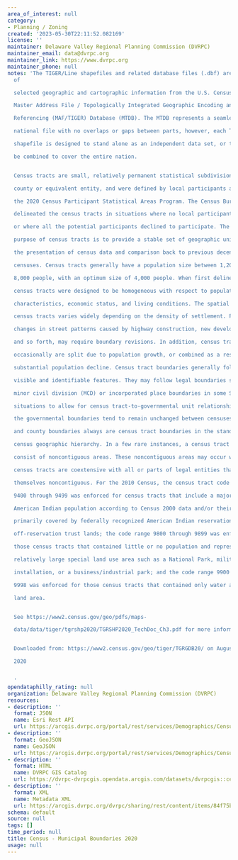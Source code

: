 ```yaml
---
area_of_interest: null
category:
- Planning / Zoning
created: '2023-05-30T22:11:52.082169'
license: ''
maintainer: Delaware Valley Regional Planning Commission (DVRPC)
maintainer_email: data@dvrpc.org
maintainer_link: https://www.dvrpc.org
maintainer_phone: null
notes: 'The TIGER/Line shapefiles and related database files (.dbf) are an extract
  of

  selected geographic and cartographic information from the U.S. Census Bureau''s

  Master Address File / Topologically Integrated Geographic Encoding and

  Referencing (MAF/TIGER) Database (MTDB). The MTDB represents a seamless

  national file with no overlaps or gaps between parts, however, each TIGER/Line

  shapefile is designed to stand alone as an independent data set, or they can

  be combined to cover the entire nation.


  Census tracts are small, relatively permanent statistical subdivisions of a

  county or equivalent entity, and were defined by local participants as part of

  the 2020 Census Participant Statistical Areas Program. The Census Bureau

  delineated the census tracts in situations where no local participant existed

  or where all the potential participants declined to participate. The primary

  purpose of census tracts is to provide a stable set of geographic units for

  the presentation of census data and comparison back to previous decennial

  censuses. Census tracts generally have a population size between 1,200 and

  8,000 people, with an optimum size of 4,000 people. When first delineated,

  census tracts were designed to be homogeneous with respect to population

  characteristics, economic status, and living conditions. The spatial size of

  census tracts varies widely depending on the density of settlement. Physical

  changes in street patterns caused by highway construction, new development,

  and so forth, may require boundary revisions. In addition, census tracts

  occasionally are split due to population growth, or combined as a result of

  substantial population decline. Census tract boundaries generally follow

  visible and identifiable features. They may follow legal boundaries such as

  minor civil division (MCD) or incorporated place boundaries in some States and

  situations to allow for census tract-to-governmental unit relationships where

  the governmental boundaries tend to remain unchanged between censuses. State

  and county boundaries always are census tract boundaries in the standard

  census geographic hierarchy. In a few rare instances, a census tract may

  consist of noncontiguous areas. These noncontiguous areas may occur where the

  census tracts are coextensive with all or parts of legal entities that are

  themselves noncontiguous. For the 2010 Census, the census tract code range of

  9400 through 9499 was enforced for census tracts that include a majority

  American Indian population according to Census 2000 data and/or their area was

  primarily covered by federally recognized American Indian reservations and/or

  off-reservation trust lands; the code range 9800 through 9899 was enforced for

  those census tracts that contained little or no population and represented a

  relatively large special land use area such as a National Park, military

  installation, or a business/industrial park; and the code range 9900 through

  9998 was enforced for those census tracts that contained only water area, no

  land area.


  See https://www2.census.gov/geo/pdfs/maps-

  data/data/tiger/tgrshp2020/TGRSHP2020_TechDoc_Ch3.pdf for more information


  Downloaded from: https://www2.census.gov/geo/tiger/TGRGDB20/ on August 13,

  2020


  '
opendataphilly_rating: null
organization: Delaware Valley Regional Planning Commission (DVRPC)
resources:
- description: ''
  format: JSON
  name: Esri Rest API
  url: https://arcgis.dvrpc.org/portal/rest/services/Demographics/Census_MCDs_2020/FeatureServer/0
- description: ''
  format: GeoJSON
  name: GeoJSON
  url: https://arcgis.dvrpc.org/portal/rest/services/Demographics/Census_MCDs_2020/FeatureServer/0/query?where=1=1&outsr=4326&outfields=*&f=geojson
- description: ''
  format: HTML
  name: DVRPC GIS Catalog
  url: https://dvrpc-dvrpcgis.opendata.arcgis.com/datasets/dvrpcgis::census-municipal-boundaries-2020
- description: ''
  format: XML
  name: Metadata XML
  url: https://arcgis.dvrpc.org/dvrpc/sharing/rest/content/items/84f75b8ff11e414d99360bd3ce89fa3e/info/metadata/metadata.xml?format=default
schema: default
source: null
tags: []
time_period: null
title: Census - Municipal Boundaries 2020
usage: null
---
```

